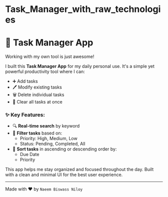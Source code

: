 # Task_Manager_with_raw_technologies
# 📝 Task Manager App

Working with my own tool is just awesome!

I built this **Task Manager App** for my daily personal use. It's a simple yet powerful productivity tool where I can:

- ➕ Add tasks  
- 🖊️ Modify existing tasks  
- 🗑️ Delete individual tasks  
- 🧼 Clear all tasks at once  

### ✨ Key Features:

- 🔍 **Real-time search** by keyword  
- 📌 **Filter tasks** based on:
  - Priority: High, Medium, Low
  - Status: Pending, Completed, All  
- 🔽 **Sort tasks** in ascending or descending order by:
  - Due Date
  - Priority

This app helps me stay organized and focused throughout the day. Built with a clean and minimal UI for the best user experience.

---

Made with ❤️ by `Naeem Biswass Niloy`
